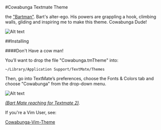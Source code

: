 #Cowabunga Textmate Theme

the  ["Bartman"](http://http://simpsons.shoutwiki.com/wiki/Bartman). Bart's alter-ego. His powers are grappling a hook, climbing walls, gliding and inspiring me to make this theme. Cowabunga Dude!

![Alt text](http://mynameisantonio.com/images/cowabunga.png "Cowabunga Dude!")

##Installing


####Don't Have a cow man!


You’ll want to drop the file "Cowabunga.tmTheme" into:

	~/Library/Application Support/TextMate/Themes

Then, go into TextMate’s preferences, choose the Fonts & Colors tab and choose "Cowabunga" from the drop-down menu.



![Alt text](http://mynameisantonio.com/images/bartmate.png "Bart Mate")

_[(Bart Mate reaching for Textmate 2)](http://blog.macromates.com/2010/why-2-0-is-not-developed-in-the-open/)._

If you're a Vim User, see:

[Cowabunga-Vim-Theme](https://github.com/afj176/Cowabunga-Vim-Theme)
